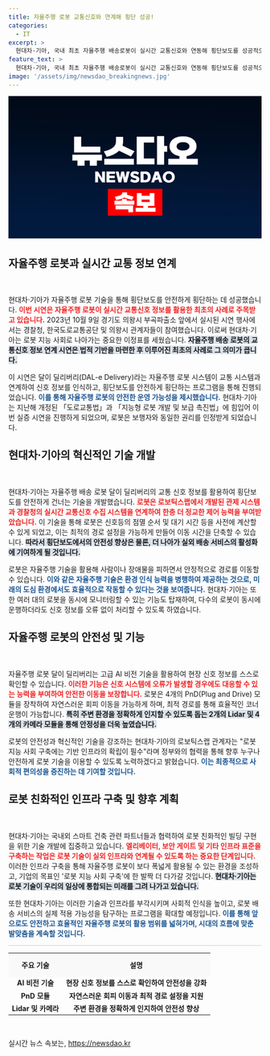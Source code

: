 ```yaml
---
title: 자율주행 로봇 교통신호와 연계해 횡단 성공!
categories:
  - IT
excerpt: >
  현대차·기아, 국내 최초 자율주행 배송로봇이 실시간 교통신호와 연동해 횡단보도를 성공적으로 통과! 로봇 지능 사회로의 혁신적 발걸음, 최신 기술로 안전하게 배송 서비스를 구현하다! 클릭해서 자세히 알아보세요!
feature_text: >
  현대차·기아, 국내 최초 자율주행 배송로봇이 실시간 교통신호와 연동해 횡단보도를 성공적으로 통과! 로봇 지능 사회로의 혁신적 발걸음, 최신 기술로 안전하게 배송 서비스를 구현하다! 클릭해서 자세히 알아보세요!
image: '/assets/img/newsdao_breakingnews.jpg'
---
```


<p><img src="/assets/img/newsdao_breakingnews.jpg" alt="ranknews 속보" /></p>

<h2 data-ke-size="size26">자율주행 로봇과 실시간 교통 정보 연계</h2>

<p data-ke-size="size16">&nbsp;</p>

<p>현대차·기아가 자율주행 로봇 기술을 통해 횡단보도를 안전하게 횡단하는 데 성공했습니다. <b><span style="color: #ee2323;">이번 시연은 자율주행 로봇이 실시간 교통신호 정보를 활용한 최초의 사례로 주목받고 있습니다.</span></b> 2023년 10월 9일 경기도 의왕시 부곡파출소 앞에서 실시된 시연 행사에서는 경찰청, 한국도로교통공단 및 의왕시 관계자들이 참여했습니다. 이로써 현대차·기아는 로봇 지능 사회로 나아가는 중요한 이정표를 세웠습니다. <b><span style="background-color: #21538527;">자율주행 배송 로봇의 교통신호 정보 연계 시연은 법적 기반을 마련한 후 이루어진 최초의 사례로 그 의미가 큽니다.</span></b></p>

<p>이 시연은 달이 딜리버리(DAL-e Delivery)라는 자율주행 로봇 시스템이 교통 시스템과 연계하여 신호 정보를 인식하고, 횡단보도를 안전하게 횡단하는 프로그램을 통해 진행되었습니다. <b><span style="color: #1a5490;">이를 통해 자율주행 로봇의 안전한 운영 가능성을 제시했습니다.</span></b> 현대차·기아는 지난해 개정된 「도로교통법」과 「지능형 로봇 개발 및 보급 촉진법」에 힘입어 이번 실증 시연을 진행하게 되었으며, 로봇은 보행자와 동일한 권리를 인정받게 되었습니다.</p>

<h2 data-ke-size="size26">현대차·기아의 혁신적인 기술 개발</h2>

<p data-ke-size="size16">&nbsp;</p>

<p>현대차·기아는 자율주행 배송 로봇 달이 딜리버리의 교통 신호 정보를 활용하여 횡단보도를 안전하게 건너는 기술을 개발했습니다. <b><span style="color: #ee2323;">로봇은 로보틱스랩에서 개발된 관제 시스템과 경찰청의 실시간 교통신호 수집 시스템을 연계하여 한층 더 정교한 제어 능력을 부여받았습니다.</span></b> 이 기술을 통해 로봇은 신호등의 점멸 순서 및 대기 시간 등을 사전에 계산할 수 있게 되었고, 이는 최적의 경로 설정을 가능하게 만들어 이동 시간을 단축할 수 있습니다. <b><span style="background-color: #21538527;">따라서 횡단보도에서의 안전성 향상은 물론, 더 나아가 실외 배송 서비스의 활성화에 기여하게 될 것입니다.</span></b></p>

<p>로봇은 자율주행 기술을 활용해 사람이나 장애물을 피하면서 안정적으로 경로를 이동할 수 있습니다. <b><span style="color: #1a5490;">이와 같은 자율주행 기술은 환경 인식 능력을 병행하여 제공하는 것으로, 미래의 도심 환경에서도 효율적으로 작동할 수 있다는 것을 보여줍니다.</span></b> 현대차·기아는 또한 여러 대의 로봇을 동시에 모니터링할 수 있는 기능도 탑재하여, 다수의 로봇이 동시에 운행하더라도 신호 정보를 오류 없이 처리할 수 있도록 하였습니다.</p>

<h2 data-ke-size="size26">자율주행 로봇의 안전성 및 기능</h2>

<p data-ke-size="size16">&nbsp;</p>

<p>자율주행 로봇 달이 딜리버리는 고급 AI 비전 기술을 활용하여 현장 신호 정보를 스스로 확인할 수 있습니다. <b><span style="color: #ee2323;">이러한 기능은 신호 시스템에 오류가 발생할 경우에도 대응할 수 있는 능력을 부여하여 안전한 이동을 보장합니다.</span></b> 로봇은 4개의 PnD(Plug and Drive) 모듈을 장착하여 자연스러운 회피 이동을 가능하게 하며, 최적 경로를 통해 효율적인 코너 운행이 가능합니다. <b><span style="background-color: #21538527;">특히 주변 환경을 정확하게 인지할 수 있도록 돕는 2개의 Lidar 및 4개의 카메라 모듈을 통해 안정성을 더욱 높였습니다.</span></b></p>

<p>로봇의 안전성과 혁신적인 기술을 강조하는 현대차·기아의 로보틱스랩 관계자는 "로봇 지능 사회 구축에는 기반 인프라의 확립이 필수"라며 정부와의 협력을 통해 향후 누구나 안전하게 로봇 기술을 이용할 수 있도록 노력하겠다고 밝혔습니다. <b><span style="color: #1a5490;">이는 최종적으로 사회적 편의성을 증진하는 데 기여할 것입니다.</span></b></p>

<h2 data-ke-size="size26">로봇 친화적인 인프라 구축 및 향후 계획</h2>

<p data-ke-size="size16">&nbsp;</p>

<p>현대차·기아는 국내외 스마트 건축 관련 파트너들과 협력하여 로봇 친화적인 빌딩 구현을 위한 기술 개발에 집중하고 있습니다. <b><span style="color: #ee2323;">엘리베이터, 보안 게이트 및 기타 인프라 표준을 구축하는 작업은 로봇 기술이 실외 인프라와 연계될 수 있도록 하는 중요한 단계입니다.</span></b> 이러한 인프라 구축을 통해 자율주행 로봇이 보다 폭넓게 활용될 수 있는 환경을 조성하고, 기업의 목표인 '로봇 지능 사회 구축'에 한 발짝 더 다가갈 것입니다. <b><span style="background-color: #21538527;">현대차·기아는 로봇 기술이 우리의 일상에 통합되는 미래를 그려 나가고 있습니다.</span></b></p>

<p>또한 현대차·기아는 이러한 기술과 인프라를 부각시키며 사회적 인식을 높이고, 로봇 배송 서비스의 실제 적용 가능성을 탐구하는 프로그램을 확대할 예정입니다. <b><span style="color: #1a5490;">이를 통해 앞으로도 안전하고 효율적인 자율주행 로봇의 활용 범위를 넓혀가며, 시대의 흐름에 맞춘 발맞춤을 계속할 것입니다.</span></b></p>

<hr style="height: 1px; border: none; background-color: #cccccc;">

<table style="width: 100%; border-collapse: collapse;">
  <tr>
    <th style="text-align: center; height: 40px; background-color: #f9f9f9;"><b>주요 기술</b></th>
    <th style="text-align: center; height: 40px; background-color: #f9f9f9;"><b>설명</b></th>
  </tr>
  <tr>
    <td style="text-align: center; height: 17px;"><b>AI 비전 기술</b></td>
    <td style="text-align: center; height: 17px;"><b>현장 신호 정보를 스스로 확인하여 안전성을 강화</b></td>
  </tr>
  <tr>
    <td style="text-align: center; height: 17px;"><b>PnD 모듈</b></td>
    <td style="text-align: center; height: 17px;"><b>자연스러운 회피 이동과 최적 경로 설정을 지원</b></td>
  </tr>
  <tr>
    <td style="text-align: center; height: 17px;"><b>Lidar 및 카메라</b></td>
    <td style="text-align: center; height: 17px;"><b>주변 환경을 정확하게 인지하여 안전성 향상</b></td>
  </tr>
</table>

<p data-ke-size="size16">&nbsp;</p>
실시간 뉴스 속보는, <a href="https://newsdao.kr" rel="dofollow">https://newsdao.kr</a>



